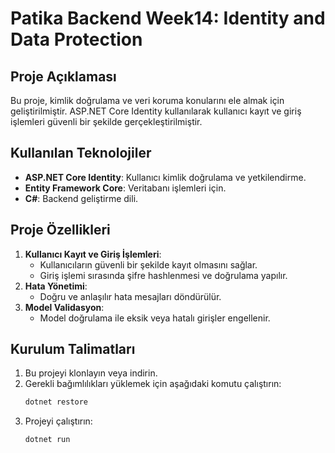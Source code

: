 # Patika Backend Week14: Identity and Data Protection

## Proje Açıklaması
Bu proje, kimlik doğrulama ve veri koruma konularını ele almak için geliştirilmiştir. ASP.NET Core Identity kullanılarak kullanıcı kayıt ve giriş işlemleri güvenli bir şekilde gerçekleştirilmiştir.

## Kullanılan Teknolojiler
- **ASP.NET Core Identity**: Kullanıcı kimlik doğrulama ve yetkilendirme.
- **Entity Framework Core**: Veritabanı işlemleri için.
- **C#**: Backend geliştirme dili.

## Proje Özellikleri
1. **Kullanıcı Kayıt ve Giriş İşlemleri**:
   - Kullanıcıların güvenli bir şekilde kayıt olmasını sağlar.
   - Giriş işlemi sırasında şifre hashlenmesi ve doğrulama yapılır.
2. **Hata Yönetimi**:
   - Doğru ve anlaşılır hata mesajları döndürülür.
3. **Model Validasyon**:
   - Model doğrulama ile eksik veya hatalı girişler engellenir.

## Kurulum Talimatları
1. Bu projeyi klonlayın veya indirin.
2. Gerekli bağımlılıkları yüklemek için aşağıdaki komutu çalıştırın:
   ```bash
   dotnet restore
   ```
3. Projeyi çalıştırın:
   ```bash
   dotnet run
   ```
